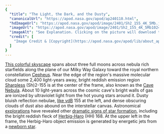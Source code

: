 ```yaml
---
{
  "title": "The Light, the Dark, and the Dusty",
  "canonicalUrl": "https://apod.nasa.gov/apod/ap240110.html",
  "hdImageUrl": "https://apod.nasa.gov/apod/image/2401/Sh2_155_4K_5Mb.jpg",
  "imageUrl": "https://apod.nasa.gov/apod/image/2401/Sh2_155_4K_5Mb1024.jpg",
  "imageAlt": "See Explanation. Clicking on the picture will download the highest resolution version available.",
  "credit": [
    "Image Credit & [Copyright](https://apod.nasa.gov/apod/lib/about_apod.html#srapply): [Gábor Galambos](https://www.astrobin.com/users/Galamb/)"
  ]
}
---
```


[This colorful skyscape](https://www.astrobin.com/1cl7wp/) spans about three full moons across nebula rich starfields along the plane of our Milky Way Galaxy toward the royal northern constellation [Cepheus](http://earthsky.org/brightest-stars/star-errai-future-north-star). Near the edge of the region's massive molecular cloud some 2,400 light-years away, bright reddish emission region [Sharpless](http://adsabs.harvard.edu/abs/1953ApJ...118..362S) (Sh)2-155 is at the center of the frame, also known as the [Cave Nebula](https://apod.nasa.gov/apod/ap170323.html). About 10 light-years across the cosmic cave's bright walls of gas are ionized by ultraviolet light from the hot young stars around it. Dusty bluish reflection nebulae, [like vdB](http://adsabs.harvard.edu/abs/1966AJ.....71..990V) 155 at the left, and dense obscuring clouds of dust also abound on the interstellar canvas. Astronomical [explorations](https://arxiv.org/abs/0909.5326) have revealed other [dramatic signs of star formation](https://hubblesite.org/hubble-30th-anniversary/hubbles-exciting-universe/beholding-the-birth-and-death-of-stars), including the bright reddish fleck of [Herbig-Haro](http://en.wikipedia.org/wiki/Herbig%E2%80%93Haro_object) (HH) 168. At the upper left in the frame, the Herbig-Haro object emission is generated by energetic jets from a [newborn star](https://apod.nasa.gov/apod/ap221118.html).
